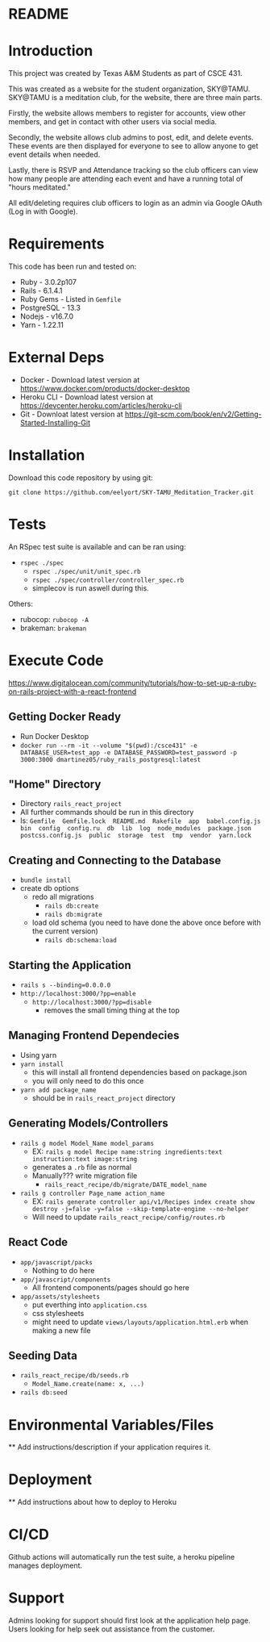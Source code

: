 # README

# Introduction

This project was created by Texas A&M Students as part of CSCE 431.

This was created as a website for the student organization, SKY@TAMU.
SKY@TAMU is a meditation club, for the website, there are three main parts.

Firstly, the website allows members to register for accounts, view other members, and get in contact with other users via social media.

Secondly, the website allows club admins to post, edit, and delete events. These events are then displayed for everyone to see to allow anyone to get event details when needed.

Lastly, there is RSVP and Attendance tracking so the club officers can view how many people are attending each event and have a running total of "hours meditated."

All edit/deleting requires club officers to login as an admin via Google OAuth (Log in with Google).

# Requirements

This code has been run and tested on:

* Ruby - 3.0.2p107
* Rails - 6.1.4.1
* Ruby Gems - Listed in `Gemfile`
* PostgreSQL - 13.3
* Nodejs - v16.7.0
* Yarn - 1.22.11


# External Deps

* Docker - Download latest version at https://www.docker.com/products/docker-desktop
* Heroku CLI - Download latest version at https://devcenter.heroku.com/articles/heroku-cli
* Git - Downloat latest version at https://git-scm.com/book/en/v2/Getting-Started-Installing-Git

# Installation

Download this code repository by using git:

 `git clone https://github.com/eelyort/SKY-TAMU_Meditation_Tracker.git`


# Tests

An RSpec test suite is available and can be ran using:

  * `rspec ./spec`
    * `rspec ./spec/unit/unit_spec.rb`
    * `rspec ./spec/controller/controller_spec.rb`
    * simplecov is run aswell during this.

Others:
  * rubocop: `rubocop -A`
  * brakeman: `brakeman`

# Execute Code

  https://www.digitalocean.com/community/tutorials/how-to-set-up-a-ruby-on-rails-project-with-a-react-frontend

  ## Getting Docker Ready ##
  * Run Docker Desktop
  * `docker run --rm -it --volume "$(pwd):/csce431" -e DATABASE_USER=test_app -e DATABASE_PASSWORD=test_password -p 3000:3000 dmartinez05/ruby_rails_postgresql:latest`

  ## "Home" Directory ##
  * Directory `rails_react_project`
  * All further commands should be run in this directory
  * ls: `Gemfile  Gemfile.lock  README.md  Rakefile  app  babel.config.js  bin  config  config.ru  db  lib  log  node_modules  package.json  postcss.config.js  public  storage  test  tmp  vendor  yarn.lock`

  ## Creating and Connecting to the Database ##
  * `bundle install`
  * create db options
    * redo all migrations
      * `rails db:create`
      * `rails db:migrate`
    * load old schema (you need to have done the above once before with the current version)
      * `rails db:schema:load`

  ## Starting the Application ##
  * `rails s --binding=0.0.0.0`
  * `http://localhost:3000/?pp=enable`
    * `http://localhost:3000/?pp=disable`
      * removes the small timing thing at the top

  ## Managing Frontend Dependecies ##
  * Using yarn
  * `yarn install`
    * this will install all frontend dependencies based on package.json
    * you will only need to do this once
  * `yarn add package_name`
    * should be in `rails_react_project` directory

  ## Generating Models/Controllers ##
  * `rails g model Model_Name model_params`
    * EX: `rails g model Recipe name:string ingredients:text instruction:text image:string`
    * generates a `.rb` file as normal
    * Manually??? write migration file
      * `rails_react_recipe/db/migrate/DATE_model_name`
  * `rails g controller Page_name action_name`
    * EX: `rails generate controller api/v1/Recipes index create show destroy -j=false -y=false --skip-template-engine --no-helper`
    * Will need to update `rails_react_recipe/config/routes.rb`

  ## React Code ##
  * `app/javascript/packs`
    * Nothing to do here
  * `app/javascript/components`
    * All frontend components/pages should go here
  * `app/assets/stylesheets`
    * put everthing into `application.css`
    * css stylesheets
    * might need to update `views/layouts/application.html.erb` when making a new file

  ## Seeding Data ##
  * `rails_react_recipe/db/seeds.rb`
    * `Model_Name.create(name: x, ...)`
  * `rails db:seed`

# Environmental Variables/Files

** Add instructions/description if your application requires it.

# Deployment

** Add instructions about how to deploy to Heroku


# CI/CD

Github actions will automatically run the test suite, a heroku pipeline manages deployment.

# Support

Admins looking for support should first look at the application help page.
Users looking for help seek out assistance from the customer.

